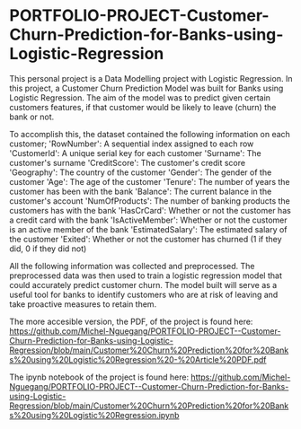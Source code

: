# PORTFOLIO-PROJECT-Customer-Churn-Prediction-for-Banks-using-Logistic-Regression

This personal project is a Data Modelling project with Logistic Regression. In this project, a Customer Churn Prediction Model was built for Banks using Logistic Regression. The aim of the model was to predict given certain
customers features, if that customer would be likely to leave (churn) the bank or not.

To accomplish this, the dataset contained the following information on each customer;
'RowNumber': A sequential index assigned to each row
'CustomerId': A unique serial key for each customer
'Surname': The customer's surname
'CreditScore': The customer's credit score
'Geography': The country of the customer
'Gender': The gender of the customer
'Age': The age of the customer
'Tenure': The number of years the customer has been with the bank
'Balance': The current balance in the customer's account
'NumOfProducts': The number of banking products the customers has with the bank
'HasCrCard': Whether or not the customer has a credit card with the bank
'IsActiveMember': Whether or not the customer is an active member of the bank
'EstimatedSalary': The estimated salary of the customer
'Exited': Whether or not the customer has churned (1 if they did, 0 if they did not)

All the following information was collected and preprocessed. The preprocessed data was then used to train a logistic regression model that could accurately predict customer churn. The model built will serve as a useful tool for banks to identify customers who are at risk of leaving and take proactive measures to retain them.

The more accesible version, the PDF, of the project is found here: https://github.com/Michel-Nguegang/PORTFOLIO-PROJECT--Customer-Churn-Prediction-for-Banks-using-Logistic-Regression/blob/main/Customer%20Churn%20Prediction%20for%20Banks%20using%20Logistic%20Regression%20-%20Article%20PDF.pdf

The ipynb notebook of the project is found here: https://github.com/Michel-Nguegang/PORTFOLIO-PROJECT--Customer-Churn-Prediction-for-Banks-using-Logistic-Regression/blob/main/Customer%20Churn%20Prediction%20for%20Banks%20using%20Logistic%20Regression.ipynb


